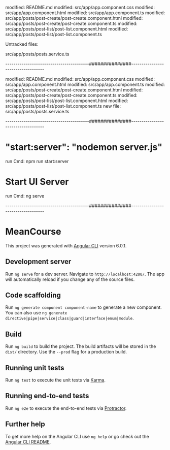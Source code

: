 modified:   README.md
modified:   src/app/app.component.css
modified:   src/app/app.component.html
modified:   src/app/app.component.ts
modified:   src/app/posts/post-create/post-create.component.html
modified:   src/app/posts/post-create/post-create.component.ts
modified:   src/app/posts/post-list/post-list.component.html
modified:   src/app/posts/post-list/post-list.component.ts

Untracked files:

src/app/posts/posts.service.ts

-----------------------------------------###############-----------------------------------

modified:   README.md
modified:   src/app/app.component.css
modified:   src/app/app.component.html
modified:   src/app/app.component.ts
modified:   src/app/posts/post-create/post-create.component.html
modified:   src/app/posts/post-create/post-create.component.ts
modified:   src/app/posts/post-list/post-list.component.html
modified:   src/app/posts/post-list/post-list.component.ts
new file:   src/app/posts/posts.service.ts

-----------------------------------------###############-----------------------------------

# "start:server": "nodemon server.js"
run Cmd: npm run start:server

# Start UI Server
run Cmd: ng serve

-----------------------------------------###############-----------------------------------
		
# MeanCourse

This project was generated with [Angular CLI](https://github.com/angular/angular-cli) version 6.0.1.

## Development server

Run `ng serve` for a dev server. Navigate to `http://localhost:4200/`. The app will automatically reload if you change any of the source files.

## Code scaffolding

Run `ng generate component component-name` to generate a new component. You can also use `ng generate directive|pipe|service|class|guard|interface|enum|module`.

## Build

Run `ng build` to build the project. The build artifacts will be stored in the `dist/` directory. Use the `--prod` flag for a production build.

## Running unit tests

Run `ng test` to execute the unit tests via [Karma](https://karma-runner.github.io).

## Running end-to-end tests

Run `ng e2e` to execute the end-to-end tests via [Protractor](http://www.protractortest.org/).

## Further help

To get more help on the Angular CLI use `ng help` or go check out the [Angular CLI README](https://github.com/angular/angular-cli/blob/master/README.md).
